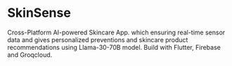 # SkinSense
Cross-Platform AI-powered Skincare App. which ensuring real-time sensor data and gives personalized preventions and skincare product recommendations using Llama-30-70B model. Build with Flutter, Firebase and Groqcloud.
